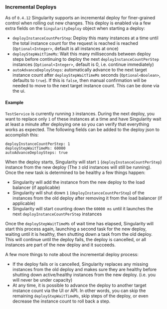 ### Incremental Deploys

As of `0.4.12` Singularity supports an incremental deploy for finer-grained control when rolling out new changes. This deploy is enabled via a few extra fields on the `SingularityDeploy` object when starting a deploy:

- `deployInstanceCountPerStep`: Deploy this many instances at a time until the total instance count for the request is reached is reached (`Optional<Integer>`, default is all instances at once)
- `deployStepWaitTimeMs`: Wait this many milliseconds between deploy steps before continuing to deploy the next `deployInstanceCountPerStep` instances (`Optional<Integer>`, default is 0, i.e. continue immediately)
- `autoAdvanceDeploySteps`: automatically advance to the next target instance count after `deployStepWaitTimeMs` seconds (`Optional<Boolean>`, defaults to `true`). If this is `false`, then manual confirmation will be needed to move to the next target instance count. This can be done via the ui.


#### Example

`TestService` is currently running `3` instances. During the next deploy, you want to replace only `1` of these instances at a time and have Singularity wait at least a minute after deploying one so you can verify that everything works as expected. The following fields can be added to the deploy json to accomplish this:

```
deployInstanceCountPerStep: 1
deployStepWaitTimeMs: 60000
autoAdvanceDeploySteps: true
```

When the deploy starts, Singularity will start `1` (`deployInstanceCountPerStep`) instance from the new deploy (The `3` old instances will still be running). Once the new task is determined to be healthy a few things happen:

- Singularity will add the instance from the new deploy to the load balancer (if applicable)
- Singularity will shut down `1` (`deployInstanceCountPerStep`) of the instances from the old deploy after removing it from the load balancer (if applicable)
- Singularity will start counting down the `60000 ms` until it launches the next `deployInstanceCountPerStep` instances

Once the `deployStepWaitTimeMs` of wait time has elapsed, Singularity will start this process again, launching a second task for the new deploy, waiting until it is healthy, then shutting down a task from the old deploy. This will continue until the deploy fails, the deploy is cancelled, or all instances are part of the new deploy and it succeeds.

A few more things to note about the incremental deploy process:
- If the deploy fails or is cancelled, Singularity replaces any missing instances from the old deploy and makes sure they are healthy before shutting down active/healthy instances from the new deploy. (i.e. you will never be under capacity)
- At any time, it is possible to advance the deploy to another target instance count via the UI or API. In other words, you can skip the remaining `deployStepWaitTimeMs`, skip steps of the deploy, or even decrease the instance count to roll back a step.

